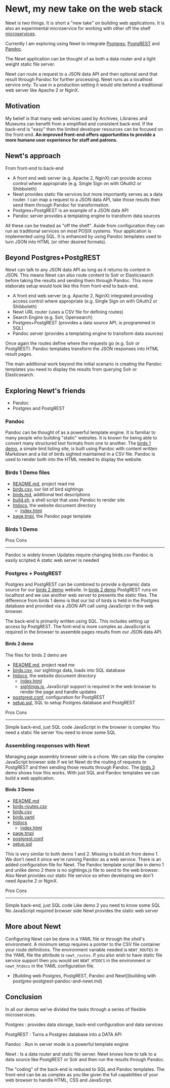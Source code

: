 
# Newt, my new take on the web stack

Newt is two things. It is short a "new take" on building web applications. It is also an experimental microservice for working with other off the shelf [microservices](https://en.wikipedia.org/wiki/Microservices). 

Currently I am exploring using Newt to integrate [Postgres](https://postgresql.org), [PostgREST](https://postgrest.org) and [Pandoc](https://pandoc.org). 

The Newt application can be thought of as both a data router and a light weight static file server.

Newt can route a request to a JSON data API and then optional send that result through Pandoc for further processing. Newt runs as a localhost service only. To use in a production setting it would site behind a traditional web server like Apache 2 or NginX.

## Motivation

My belief is that many web services used by Archives, Libraries and Museums can benefit from a simplified and consistent back-end. If the back-end is "easy" then the limited developer resources can be focused on the front-end. **An improved front-end offers opportunities to provide a more humane user experience for staff and patrons.** 

## Newt's approach

From front-end to back-end

- A front end web server (e.g. Apache 2, NginX) can provide access control where appropriate (e.g. Single Sign on with OAuth2 or Shibboleth)
- Newt provides static file services but more importantly serves as a data router. I can map a request to a JSON data API, take those results then send them through Pandoc for transformation.
- Postgres+PostgREST is an example of a JSON data API
- Pandoc server provides a templating engine to transform data sources

All these can be treated as "off the shelf". Aside from configuration they can run as traditional services on most POSIX systems.  Your application is implemented using SQL. It is enhanced by using Pandoc templates used to turn JSON into HTML (or other desired formats). 

## Beyond Postgres+PostgREST

Newt can talk to any JSON data API as long as it returns its content in JSON. This means Newt can also route content to Solr or Elasticsearch before taking the results and sending them through Pandoc. This more elaborate setup would look like this from front-end to back-end.

- A front end web server (e.g. Apache 2, NginX) integrated providing access control where appropriate (e.g. Single Sign on with OAuth2 or Shibboleth)
- Newt URL router (uses a CSV file for defining routes)
- Search Engine (e.g. Solr, Opensearch)
- Postgres+PostgREST (provides a data source API, is programmed in SQL)
- Pandoc server (provides a templating engine to transform data sources)

Once again the routes define where the requests go (e.g. Solr or PostgREST). Pandoc templates transform the JSON responses into HTML result pages.

The main additional work beyond the initial scenario is creating the Pandoc templates you need to display the results from querying Solr or Elasticsearch.


## Exploring Newt's friends

- Pandoc
- Postgres and PostgREST

### Pandoc

Pandoc can be thought of as a powerful template engine. It is familiar to many people who building "static" websites. It is known for being able to convert many structured text formats from one to another. The [birds 1 demo](birds1/), a simple bird listing site,  is built using Pandoc with content written Markdown and a list of birds sighted maintained in a CSV file. Pandoc is used to render both into the HTML needed to display the website.

### Birds 1 Demo files

- [README.md](birds1/README.md), project read me
- [birds.csv](birds1/birds.csv), our list of bird sightings
- [birds.md](birds1/birds.md), additional text descriptions
- [build.sh](birds1/build.sh), a shell script that uses Pandoc to render site
- [htdocs](birds1/htdocs), the website document directory
    - [index.html](birds1/htdocs/index.html)
- [page.tmpl](birds1/page.tmpl), the Pandoc page template

### Birds 1 Demo

Pros                             Cons
-------------------------------- -----------------------------------
Pandoc is widely known           Updates require changing birds.csv
Pandoc is easily scripted        A static web server is needed

### Postgres + PostgREST

Postgres and PostgREST can be combined to provide a dynamic data source for our [birds 2 demo](birds2/) website. In [birds 2 demo](birds2/) PostgREST runs on localhost and we use another web server to presents the static files. The difference from birds 1 demo is that our list of birds is held in the Postgres database and provided via a JSON API call using JavaScript in the web browser.

The back-end is primarily written using SQL. This includes setting up access by PostgREST. The font-end is more complex as JavaScript is required in the browser to assemble pages results from our JSON data API.

#### Birds 2 demo

The files for birds 2 demo are

- [README.md](birds2/README.md), project read me
- [birds.csv](birds2/birds.csv), our sightings data, loads into SQL database
- [htdocs](birds2/htdocs/), the website document directory
    - [index.html](birds2/htdocs/index.html)
    - [sightings.js](birds2/htdocs/sightings.js), JavaScript support is required in the web browser to render the page and handle updates
- [postgrest.conf](birds2/postgrest.conf), configuration for PostgREST
- [setup.sql](birds2/setup.sql), SQL to setup Postgres database and PostgREST

Pros                             Cons
-------------------------------- ------------------------------------
Simple back-end, just SQL code   JavaScript in the browser is complex
                                 You need a static file server
                                 You need to know some SQL


### Assembling responses with Newt

Managing page assembly browser side is a chore. We can skip the complex JavaScript browser side if we let Newt do the routing of requests to PostgREST and then sending those results through Pandoc. The [birds 3](birds3/) demo shows how this works. With just SQL and Pandoc templates we can build a web application.

#### Birds 3 Demo

- [README.md](birds3/README.md)
- [birds-routes.csv](birds3/birds-routes.csv)
- [birds.csv](birds3/birds.csv)
- [birds.yaml](birds3/birds.yaml)
- [htdocs](birds3/htdocs/)
    - [index.html](birds3/htdocs/index.html)
- [page.tmpl](birds3/page.tmpl)
- [postgrest.conf](birds3/postgrest.conf)
- [setup.sql](birds3/setup.sql)

This is very similar to both demo 1 and 2. Missing is build.sh from
demo 1. We don't need it since we're running Pandoc as a web service.
There is an added configuration file for Newt. The Pandoc template
script like in demo 1 and unlike demo 2 there is no sightings.js file to
send to the web browser. Also Newt provides our static file service so when developing  we don't need Apache 2 or NginX.

Pros                                 Cons
-----------------------------------  ------------------------------------
Simple back-end, just SQL code       Like demo 2 you need to know some SQL
No JavaScript required browser side
Newt provides the static web server

## More about Newt

Configuring Newt can be done in a YAML file or through the shell's environment. A minimum setup requires a pointer to the CSV file container your route definitions. The environment variable needed is `NEWT_ROUTES` in the YAML file the attribute is `newt_routes`. If you also wish to have static file service support then you would set `NEWT_HTDOCS` in the environment or `newt_htdocs` in the YAML configuration file. 

- [Building web Postgres, PostgREST, Pandoc and Newt](building with postgres-postgrest-pandoc-and-newt.md)

## Conclusion

In all our demos we've divided the tasks through a series of flexible microservices.

Postgres
: provides data storage, back-end configuration and data services

PostgREST
: Turns a Postgres database into a DATA API

Pandoc
: Run in server mode is a powerful template engine

Newt
: Is a data router and static file server. Newt knows how to talk to a data source like PostgREST or Solr and then run the results through Pandoc.

The "coding" of the back-end is reduced to SQL and Pandoc templates. The front-end can be as complex as you like given the full capabilities of your web browser to handle HTML, CSS and JavaScript.

